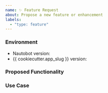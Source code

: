 ```yaml
---
name: ✨ Feature Request
about: Propose a new feature or enhancement
labels:
  - "type: feature"
---
```


### Environment
* Nautobot version:  <!-- Example: {{ cookiecutter.min_nautobot_version }} -->
* {{ cookiecutter.app_slug }} version:  <!-- Example: 1.0.0 -->

<!--
    Describe in detail the new functionality you are proposing.
-->
### Proposed Functionality

<!--
    Convey an example use case for your proposed feature. Write from the
    perspective of a user who would benefit from the proposed
    functionality and describe how.
--->
### Use Case

